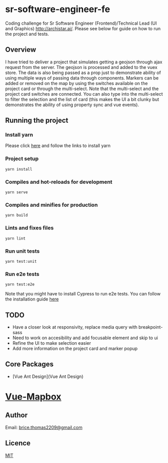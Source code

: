 # sr-software-engineer-fe
Coding challenge for Sr Software Engineer (Frontend)/Technical Lead (UI and Graphics) http://archistar.ai/. Please see below for guide on how to run the project and tests.

## Overview
I have tried to deliver a project that simulates getting a geojson through ajax request from the server. The geojson is processed and added to the vuex store. The data is also being passed as a prop just to demonstrate ability of using multiple ways of passing data through components. Markers can be added or removed on the map by using the switches available on the project card or through the multi-select. Note that the multi-select and the project card switches are connected. You can also type into the multi-select to filter the selection and the list of card (this makes the UI a bit clunky but demonstrates the ability of using property sync and vue events).

## Running the project

### Install yarn
Please click [here](https://classic.yarnpkg.com/en/docs/install/) and follow the links to install yarn 

### Project setup
```
yarn install
```

### Compiles and hot-reloads for development
```
yarn serve
```

### Compiles and minifies for production
```
yarn build
```

### Lints and fixes files
```
yarn lint
```
### Run unit tests
```
yarn test:unit
```

### Run e2e tests
```
yarn test:e2e
```
Note that you might have to install Cypress to run e2e tests. You can follow the installation guide [here](https://docs.cypress.io/guides/getting-started/installing-cypress.html)




## TODO

* Have a closer look at responsivity, replace media query with breakpoint-sass
* Need to work on accesibility and add focusable element and skip to ui
* Refine the UI to make selection easier
* Add more information on the project card and marker popup

## Core Packages
* [Vue Ant Design](Vue Ant Design)
# [Vue-Mapbox](https://github.com/soal/vue-mapbox)

## Author
Email: brice.thomas2209@gmail.com

## Licence
[MIT](https://choosealicense.com/licenses/mit/)